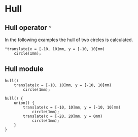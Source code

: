 # Hull

## Hull operator `°`

In the following examples the hull of two circles is calculated.

```µCAD,operator
°translate(x = [-10, 10]mm, y = [-10, 10]mm)
    circle(1mm);
```

## Hull module

```µCAD,module.single
hull()
    translate(x = [-10, 10]mm, y = [-10, 10]mm)
        circle(1mm);
```

```µCAD,module.multiple
hull() {
    union() {
        translate(x = [-10, 10]mm, y = [-10, 10]mm)
            circle(1mm);
        translate(x = [-20, 20]mm, y = 0mm)
            circle(1mm);
    }
}
```
